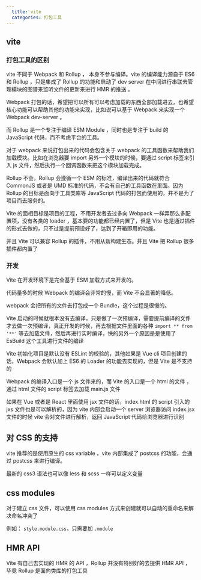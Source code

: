 ```yaml
---
  title: vite
  categories: 打包工具 
---
```


## vite

### 打包工具的区别

vite 不同于 Webpack 和 Rollup ， 本身不参与编译。vite 的编译能力源自于 ES6 和 Rollup  ，只是集成了 Rollup 的功能和启动了 dev server 在中间进行串联去管理模块的图谱来监听文件的更新来进行 HMR 的推送 。

Webpack 打包的话，希望把可以所有可以考虑加载的东西全部加载进去，也希望核心功能可以帮助其他的功能来实现，比如说可以基于 Webpack 来实现一个 Webpack dev-server 。

而 Rollup 是一个专注于编译 ESM Module ，同时也是专注于 build 的 JavaScript 代码，而不考虑平台的工具。

对于 webpack 来说打包出来的代码会包含关于 webpack 的工具函数来帮助我们加载模块。比如在浏览器要 import 另外一个模块的时候，要通过 script 标签来引入 js 文件，然后执行一个回调函数来把这个模块加载完成。

Rollup 不会，Rollup 会遵循一个 ESM 的标准，编译出来的代码就符合 CommonJS 或者是 UMD 标准的代码，不会有自己的工具函数在里面。因为 Rollup 的目标是面向于工具类库等 JavaScript 代码的打包而使用的，并不是为了项目而去服务的。

Vite 的面相目标是项目的工程，不用开发者去过多向 Webpack 一样弄那么多配置项，没有各类的 loader ，基本要的功能都已经内置了，但是 Vite 也是通过插件的形式去做的，只不过是提前预设好了，达到了开箱即用的功能。

并且 Vite 可以兼容 Rollup 的插件，不用从新构建生态。并且 Vite 把 Rollup 很多插件都内置了

### 开发

Vite 在开发环境下是完全基于 ESM 加载方式来开发的。

代码量多的时候 Webpack 的编译会非常的慢，而 Vite 不会显著的降低。

webpack 会把所有的文件去打包成一个 Bundle，这个过程是很慢的。

Vite 启动的时候就根本没有去编译，只是做了一次预编译，需要提前编译的文件才去做一次预编译，真正开发的时候，再去根据文件里面的各种 `import ** from '**'` 等去加载文件，然后再进行实时编译，快的另外一个原因是是使用了 EsBuild 这个工具进行文件的编译

Vite 初始化项目是默认没有 ESLint 的校验的，其他如果是 Vue cli 项目创建的话，Webpack 会默认加上 ES6 的 Loader 的功能去实现的，但是 Vite 是不支持的

Webpack 的编译入口是一个 js 文件来的，而 Vite 的入口是一个 html 的文件 ，通过 html 文件的 script 标签去加载 main.js 文件

如果在 Vue 或者是 React 里面使用 jsx 文件的话，index.html 的 script 引入的 jxs 文件也是可以解析的，因为 vite 内部会启动一个 server 浏览器访问 index.jsx 文件的时候 vite 会对文件进行解析，返回 JavaScript 代码给浏览器进行识别

## 对 CSS 的支持

vite 推荐的是使用原生的 css variable ，vite 内部集成了 postcss 的功能，会通过 postcss 来进行编译。

最新的 css3 语法也可以像 less 和 scss 一样可以定义变量

## css modules

对于建立 css 文件，可以使用 css modules 方式来创建就可以自动的重命名来解决命名冲突了

例如： `style.module.css`，只需要加 `.module` 

## HMR API

Vite 有自己去实现的 HMR 的 API ，Rollup 并没有特别好的去提供 HMR API ，毕竟 Rollup 是面向类库的打包工具